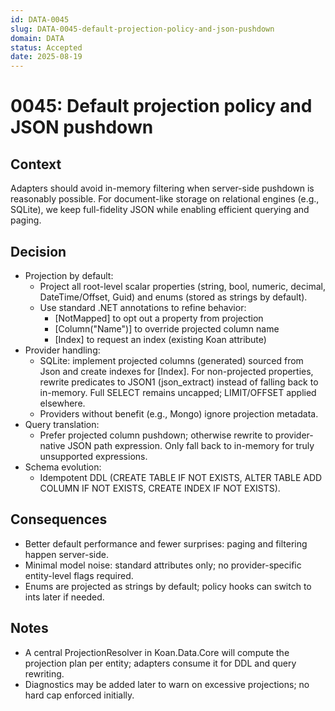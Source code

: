 ```yaml
---
id: DATA-0045
slug: DATA-0045-default-projection-policy-and-json-pushdown
domain: DATA
status: Accepted
date: 2025-08-19
---
```


# 0045: Default projection policy and JSON pushdown


## Context
Adapters should avoid in-memory filtering when server-side pushdown is reasonably possible. For document-like storage on relational engines (e.g., SQLite), we keep full-fidelity JSON while enabling efficient querying and paging.

## Decision
- Projection by default:
  - Project all root-level scalar properties (string, bool, numeric, decimal, DateTime/Offset, Guid) and enums (stored as strings by default).
  - Use standard .NET annotations to refine behavior:
    - [NotMapped] to opt out a property from projection
    - [Column("Name")] to override projected column name
    - [Index] to request an index (existing Koan attribute)
- Provider handling:
  - SQLite: implement projected columns (generated) sourced from Json and create indexes for [Index]. For non-projected properties, rewrite predicates to JSON1 (json_extract) instead of falling back to in-memory. Full SELECT remains uncapped; LIMIT/OFFSET applied elsewhere.
  - Providers without benefit (e.g., Mongo) ignore projection metadata.
- Query translation:
  - Prefer projected column pushdown; otherwise rewrite to provider-native JSON path expression. Only fall back to in-memory for truly unsupported expressions.
- Schema evolution:
  - Idempotent DDL (CREATE TABLE IF NOT EXISTS, ALTER TABLE ADD COLUMN IF NOT EXISTS, CREATE INDEX IF NOT EXISTS).

## Consequences
- Better default performance and fewer surprises: paging and filtering happen server-side.
- Minimal model noise: standard attributes only; no provider-specific entity-level flags required.
- Enums are projected as strings by default; policy hooks can switch to ints later if needed.

## Notes
- A central ProjectionResolver in Koan.Data.Core will compute the projection plan per entity; adapters consume it for DDL and query rewriting.
- Diagnostics may be added later to warn on excessive projections; no hard cap enforced initially.
